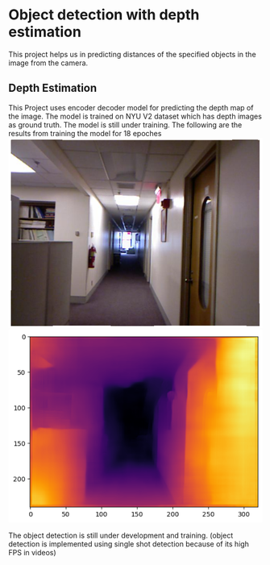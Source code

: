 # Object detection with depth estimation
This project helps us in predicting distances of the specified objects in the image from the camera.
## Depth Estimation
This Project uses encoder decoder model for predicting the depth map of the image. The model is trained on NYU V2 dataset which has depth images as ground truth.
The model is still under training.
The following are the results from training the model for 18 epoches
![input](/Depth_Model/outputs/00014_colors.png)
![output](/Depth_Model//outputs/output_18.png)

The object detection is still under development and training. (object detection is implemented using single shot detection because of its high FPS in videos)